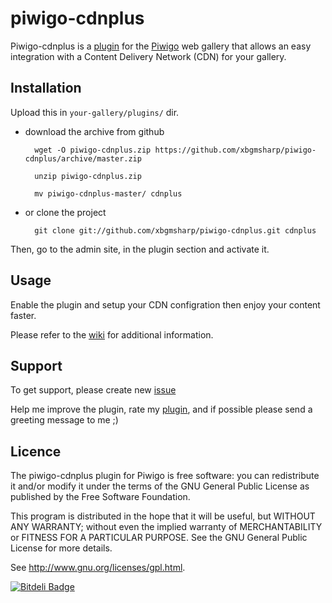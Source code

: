 piwigo-cdnplus
==============

Piwigo-cdnplus is a [plugin](http://piwigo.org/ext/extension_view.php?eid=788) for the [Piwigo](http://piwigo.org/) web gallery that allows an easy integration with a Content Delivery Network (CDN) for your gallery.

Installation
------------

Upload this in ``your-gallery/plugins/`` dir.

* download the archive from github

        wget -O piwigo-cdnplus.zip https://github.com/xbgmsharp/piwigo-cdnplus/archive/master.zip

        unzip piwigo-cdnplus.zip

        mv piwigo-cdnplus-master/ cdnplus

* or clone the project

        git clone git://github.com/xbgmsharp/piwigo-cdnplus.git cdnplus

Then, go to the admin site, in the plugin section and activate it.

Usage
-----

Enable the plugin and setup your CDN configration then enjoy your content faster.

Please refer to the [wiki](https://github.com/xbgmsharp/piwigo-cdnplus/wiki) for additional information.

Support
-----

To get support, please create new [issue](https://github.com/xbgmsharp/piwigo-cdnplus/issues)

Help me improve the plugin, rate my [plugin](http://piwigo.org/ext/extension_view.php?eid=788), and if possible please send a greeting message to me ;)

Licence
-------
The piwigo-cdnplus plugin for Piwigo is free software:  you can redistribute it
and/or  modify  it under  the  terms  of the  GNU  General  Public License  as
published by the Free Software Foundation.

This program  is distributed in the hope  that it will be  useful, but WITHOUT
ANY WARRANTY; without even the  implied warranty of MERCHANTABILITY or FITNESS
FOR A PARTICULAR PURPOSE. See the GNU General Public License for more details.

See <http://www.gnu.org/licenses/gpl.html>.



[![Bitdeli Badge](https://d2weczhvl823v0.cloudfront.net/xbgmsharp/piwigo-cdnplus/trend.png)](https://bitdeli.com/free "Bitdeli Badge")

